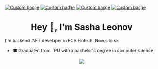 [![Custom badge](https://img.shields.io/badge/-Sasha%20@pipipipy-blue?color=blue&label=telegram&logo=telegram&style=flat-square)](https://t.me/pipipipy)
[![Custom badge](https://img.shields.io/badge/-%20gc.cpp%236380-blue?color=violet&label=discord&logo=discord&style=flat-square)](https://discord.gg/AVrGBdPw)
[![Custom badge](https://img.shields.io/badge/-8ait-blue?color=green&label=HTB&logo=hack-the-box&style=flat-square)](https://www.hackthebox.com/home/users/profile/265960)
[![Custom badge](https://img.shields.io/badge/-8ait-blue?color=yellow&label=stackoverflow&logo=stackoverflow&style=flat-square)](https://stackoverflow.com/users/14897052)
<h1 align="center">Hey 👋, I'm Sasha Leonov</h1>

I'm backend .NET developer in BCS Fintech, Novosibirsk

- 🎓 Graduated from TPU with a bachelor's degree in computer science

<p align="center">
 <a href="#" alt="8ait's github stats">
  <img src="https://github-readme-stats.vercel.app/api?username=8ait&show_icons=true&theme=tokyonight" />
 </a>
</p>
